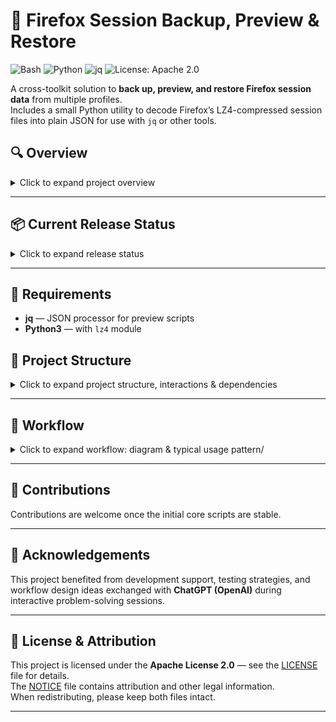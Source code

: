 # 🦊 Firefox Session Backup, Preview & Restore

![Bash](https://img.shields.io/badge/language-Bash-green)
![Python](https://img.shields.io/badge/language-Python-blue)
![jq](https://img.shields.io/badge/tool-jq-orange)
![License: Apache 2.0](https://img.shields.io/badge/license-Apache%202.0-blue)

A cross-toolkit solution to **back up, preview, and restore Firefox session data** from multiple profiles.  
Includes a small Python utility to decode Firefox’s LZ4-compressed session files into plain JSON for use with `jq` or other tools.

## 🔍 Overview
<details>
<summary>Click to expand project overview</summary>
&nbsp;

**💡 Why this project?**  
Browsers provide limited session-recovery tooling. This project helps to:

- 🛠 **Recover lost sessions** after accidental “Start new session” or other mistakes  
- 📜 **Search past browsing** to retrieve forgotten references months later  
- 🗂 Manage multiple profiles and many tab groups without relying solely on Firefox UI

It’s particularly useful for research and multi-project workflows where multiple profiles and grouped tabs are used concurrently. Planned: Microsoft Edge support.

**🗽 Core capabilities (goal):**
- 🔍 Preview saved sessions and tabs with color-coded grouping  
- 🗄 Create safe backups of `sessionstore-backups/` for profiles  
- ♻ Restore selected backups with pre-restore safeguards  
- 🐍 Python LZ4 decoder for safe `.jsonlz4` → JSON conversion  
- 📄 Optional Markdown export of previews

</details>

---

## 📦 Current Release Status
<details>
<summary>Click to expand release status</summary>
&nbsp;


> **Early alpha** — basic backup/restore/preview functions work,
but no robust error handling, GUI prompts, or multi-platform polish yet.
Tested mainly on Linux; macOS should work with minor tweaks; Windows via WSL.

**Released - ready for early use.**
- `decode_jsonlz4.py` — Python utility to decompress Firefox `mozLz40\0` LZ4 session files to JSON.
- `jq_preview_with_groups.jq` — JQ filter to format and group session data by window and tab for easy terminal preview or Markdown export.  

**Usage:**
```bash
python3 decode_jsonlz4.py path/to/session.jsonlz4 | jq -rf jq_preview_with_groups.jq
```

**In-progress**
- `preview_firefox_session.sh` — pretty-print / colorized preview (jq pipeline).  
- `backup_firefox_sessions.sh` — profile backup automation.  
- `restore_firefox_session.sh` — interactive restore flow with optional preview.

</details>

---
## 📝 Requirements

- **jq** — JSON processor for preview scripts
- **Python3** — with `lz4` module

## 📁 Project Structure
<details>
<summary>Click to expand project structure, interactions & dependencies </summary>
&nbsp;

```text
firefox-session-tools/
│
├── backup_firefox_sessions.sh      # Creates timestamped backups of sessionstore-backups/ for all or selected profiles
├── restore_firefox_session.sh      # Restores a selected backup to the chosen profile
│   └── (optional) calls preview_firefox_session.sh for inspection before restore
├── preview_firefox_session.sh      # Decodes and pretty-prints a .jsonlz4 session file using decode_jsonlz4.py and jq_preview_with_groups.jq
│
├── decode_jsonlz4.py               # Python script to decompress Firefox's mozLz40\0 LZ4 files into raw JSON
├── jq_preview_with_groups.jq       # jq filter for colorized, group-aware display of tabs/windows
│
├── LICENSE                         # Apache 2.0 license text
└── NOTICE                          # Attribution & legal notices
```

### 🎳 Interactions & Dependencies

- **`backup_firefox_sessions.sh`**  
  - Scans Firefox profile folders (user's environment) and copies sessionstore backups into timestamped backup directories under your chosen `BACKUP_ROOT`.  
  - Produces the files that `preview` and `restore` consume.

- **`preview_firefox_session.sh`**  
  - Accepts either a file path or runs an interactive selection flow.  
  - Calls `decode_jsonlz4.py` to produce JSON from `.jsonlz4`.  
  - Pipes JSON into `jq_preview_with_groups.jq` to emit grouped and annotated text (with `__WINn__` / `__RESET__` markers).

- **`restore_firefox_session.sh`**  
  - Lets you choose a backup to restore to a given profile’s `sessionstore-backups/`.  
  - Optionally previews before restoring via `preview_firefox_session.sh`.

- **`decode_jsonlz4.py`**  
  - Standalone decompressor for Firefox's `.jsonlz4` (LZ4) format.  
  - Used internally by preview and can be reused for other tools.

- **`jq_preview_with_groups.jq`**  
  - Formats raw session JSON into a more human-readable, grouped form (grouped by window, annotated tab titles, and URLs).  
  - Intended for terminal color output.

### ⚙️ What the Scripts Do

- **`backup_firefox_sessions.sh`** – Finds and copies Firefox's sessionstore backups, naming them with profile + timestamp.  
- **`restore_firefox_session.sh`** – Restores a backup into the active profile folder.  
- **`preview_firefox_session.sh`** – Lets you inspect the tabs/windows in a session without restoring it.  
- **`decode_jsonlz4.py`** – Handles decompression of `.jsonlz4` into JSON.  
- **`jq_preview_with_groups.jq`** – Prettifies JSON into grouped, colorized tab lists.

</details>

---

## 🔄 Workflow
<details>
<summary>Click to expand workflow: diagram & typical usage pattern/</summary>
&nbsp;

```text
    backup → preview → restore

          backup (optional preview)                      restore (optional preview)
          ┌─────────────────────┐                        ┌───────────────────────┐
          │ backup_firefox_*.sh │                        │ restore_firefox_*.sh  │
          └──────────┬──────────┘                        └────────────┬──────────┘
                     │ produces backups          restore from backups │ 
                     |                                                │
                     └────────────────── *optional* ──────────────────┘
                                             |
                                             ▼
                                      ┌──────────────┐ 
                                      │ preview_*.sh │
                                      └──────┬───────┘
                                             │ calls
                                             ▼
                                   ┌───────────────────┐
                                   │ decode_jsonlz4.py │
                                   └─────────┬─────────┘
                                             │ pipes JSON
                                             ▼
                                ┌───────────────────────────┐
                                │ jq_preview_with_groups.jq │
                                └────────────┬──────────────┘
                                             │
                                             ▼
                                    Human-readable session
```
  

### Typical Usage Pattern ###

1. **Back up** sessionstore files for all or specific profiles:  
   ```bash
   ./backup_firefox_sessions.sh [--dry-run]
   ```

2. **Preview** a backup before restoring - Full Command Reference:
   
    Usage: 
    ```bash
   ./preview_firefox_session.sh [options] [path/to/session.jsonlz4]
    ```
    Modes:


    | Option                         | Description                                               |
    |--------------------------------|-----------------------------------------------------------|
    | (no path)                      | Interactive browsing (profile → date → session file)      |
    | `--markdown`                   | Same interactive browsing, but export preview as Markdown |
    | ` <path/to/file>`              | Non-interactive: preview that specific .jsonlz4 file      |
    | `--markdown` ` <path/to/file>` | Non-interactive + Markdown export                         |

    Color utilities:  
    `--color` Preview all 256 terminal colors  
    `--color-used` Preview only the colors used by the script

    General:  
    `--help` Show this help and exit

4. **Restore** a chosen backup:  
   ```bash
   ./restore_firefox_session.sh [--dry-run]
   ```
</details>

---

## 🤝 Contributions

Contributions are welcome once the initial core scripts are stable.  
<!--Please:

- Open an issue to discuss changes before submitting a PR.
- Follow the existing style and keep dependencies minimal.
-->
---

## 🙏 Acknowledgements

This project benefited from development support, testing strategies, and workflow design ideas exchanged with **ChatGPT (OpenAI)** during interactive problem-solving sessions.

---
## 📜 License & Attribution

This project is licensed under the **Apache License 2.0** — see the [LICENSE](LICENSE) file for details.   
The [NOTICE](NOTICE) file contains attribution and other legal information.  
When redistributing, please keep both files intact.

---
